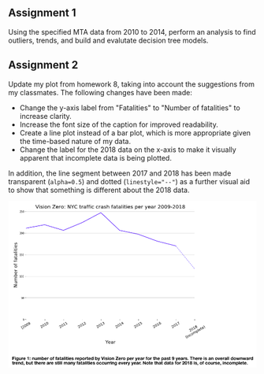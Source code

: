 ## Assignment 1

Using the specified MTA data from 2010 to 2014, perform an analysis to find outliers, trends, and build and evalutate decision tree models. 

## Assignment 2

Update my plot from homework 8, taking into account the suggestions from my classmates. The following changes have been made:

* Change the y-axis label from "Fatalities" to "Number of fatalities" to increase clarity.
* Increase the font size of the caption for improved readability.
* Create a line plot instead of a bar plot, which is more appropriate given the time-based nature of my data.
* Change the label for the 2018 data on the x-axis to make it visually apparent that incomplete data is being plotted.

In addition, the line segment between 2017 and 2018 has been made transparent (`alpha=0.5`) and dotted (`linestyle="--"`) as a further visual aid to show that something is different about the 2018 data.

![Updated plot for assignment 2](plot.png)

